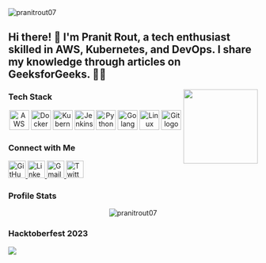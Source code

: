 <img src="https://komarev.com/ghpvc/?username=pranitrout07&label=Profile%20views&color=0e75b6&style=flat" alt="pranitrout07" />
<h2 align="left">Hi there! 👋 I'm Pranit Rout, a tech enthusiast skilled in AWS, Kubernetes, and DevOps. I share my knowledge through articles on GeeksforGeeks. 🚀✨</h2>

<div align="center">
  <img align="right" height="150" src="https://media.giphy.com/media/f3iwJFOVOwuy7K6FFw/giphy.gif" />
</div>

### Tech Stack
<div align="center">
  <img src="https://cdn.jsdelivr.net/gh/devicons/devicon/icons/amazonwebservices/amazonwebservices-original-wordmark.svg" height="40" alt="AWS logo" />
  <img src="https://cdn.jsdelivr.net/gh/devicons/devicon/icons/docker/docker-original-wordmark.svg" height="40" alt="Docker logo" />
  <img src="https://cdn.jsdelivr.net/gh/devicons/devicon/icons/kubernetes/kubernetes-plain-wordmark.svg" height="40" alt="Kubernetes logo" />
  <img src="https://cdn.jsdelivr.net/gh/devicons/devicon/icons/jenkins/jenkins-original.svg" height="40" alt="Jenkins logo" />
  <img src="https://cdn.jsdelivr.net/gh/devicons/devicon/icons/python/python-original.svg" height="40" alt="Python logo" />
  <img src="https://cdn.jsdelivr.net/gh/devicons/devicon/icons/go/go-original.svg" height="40" alt="Golang logo" />
  <img src="https://cdn.jsdelivr.net/gh/devicons/devicon/icons/linux/linux-original.svg" height="40" alt="Linux logo" />
  <img src="https://cdn.jsdelivr.net/gh/devicons/devicon/icons/git/git-original.svg" height="40" alt="Git logo" />
</div>

### Connect with Me
<div align="left">
  <a href="https://github.com/pranitrout07" target="_blank">
    <img src="https://img.shields.io/static/v1?message=GitHub&logo=github&label=&color=181717&logoColor=white&labelColor=&style=for-the-badge" height="35" alt="GitHub logo" />
  </a>
  <a href="https://www.linkedin.com/in/pranit-rout-249349204" target="_blank">
    <img src="https://img.shields.io/static/v1?message=LinkedIn&logo=linkedin&label=&color=0077B5&logoColor=white&labelColor=&style=for-the-badge" height="35" alt="LinkedIn logo" />
  </a>
  <a href="mailto:pranitrout72@gmail.com" target="_blank">
    <img src="https://img.shields.io/static/v1?message=Gmail&logo=gmail&label=&color=D14836&logoColor=white&labelColor=&style=for-the-badge" height="35" alt="Gmail logo" />
  </a>
  <a href="https://twitter.com/Pranit0007" target="_blank">
    <img src="https://img.shields.io/static/v1?message=Twitter&logo=twitter&label=&color=1DA1F2&logoColor=white&labelColor=&style=for-the-badge" height="35" alt="Twitter logo" />
  </a>
</div>

### Profile Stats
<p align="center">
  
  <img src="https://github-readme-streak-stats.herokuapp.com/?user=pranitrout07" alt="pranitrout07" />
  
</p>

### Hacktoberfest 2023
<img src="https://holopin.me/pranitrout07" />


